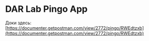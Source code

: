 # DAR Lab Pingo App
Доки здесь:
[https://documenter.getpostman.com/view/2772/pingo/RWEdtzxb](https://documenter.getpostman.com/view/2772/pingo/RWEdtzxb)
